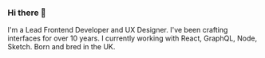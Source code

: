 ### Hi there 👋

I'm a Lead Frontend Developer and UX Designer.
I've been crafting interfaces for over 10 years.
I currently working with React, GraphQL, Node, Sketch.
Born and bred in the UK.
